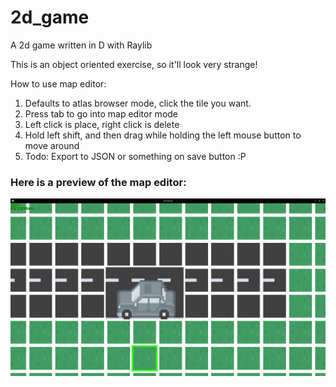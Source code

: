 # 2d_game
 A 2d game written in D with Raylib

This is an object oriented exercise, so it'll look very strange!

How to use map editor:
1. Defaults to atlas browser mode, click the tile you want.
2. Press tab to go into map editor mode
3. Left click is place, right click is delete
4. Hold left shift, and then drag while holding the left mouse button to move around
5. Todo: Export to JSON or something on save button :P


### Here is a preview of the map editor:

![](https://github.com/jordan4ibanez/2d_game/blob/main/textures/project_preview.png?raw=true)